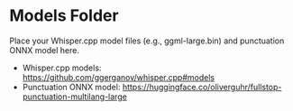 # Models Folder

Place your Whisper.cpp model files (e.g., ggml-large.bin) and punctuation ONNX model here.

- Whisper.cpp models: https://github.com/ggerganov/whisper.cpp#models
- Punctuation ONNX model: https://huggingface.co/oliverguhr/fullstop-punctuation-multilang-large
